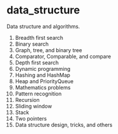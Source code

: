 # data_structure
Data structure and algorithms.

1. Breadth first search
2. Binary search
3. Graph, tree, and binary tree
4. Comparator, Comparable, and compare
5. Depth first search
6. Dynamic programming
7. Hashing and HashMap
8. Heap and PriorityQueue
9. Mathematics problems
10. Pattern recognition
11. Recursion 
12. Sliding window
13. Stack
14. Two pointers
15. Data structure design, tricks, and others
